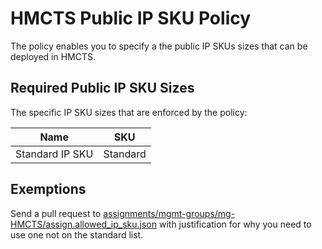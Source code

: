 # HMCTS Public IP SKU Policy

The policy enables you to specify a the public IP SKUs sizes that can be deployed in HMCTS.

## Required Public IP SKU Sizes

The specific IP SKU sizes that are enforced by the policy:


| Name             | SKU             |
| --------------   | --------------  |
| Standard IP SKU  | Standard        |

## Exemptions 

Send a pull request to [assignments/mgmt-groups/mg-HMCTS/assign.allowed_ip_sku.json](https://github.com/hmcts/cpp-azure-policy/blob/HEAD/assignments/mgmt-groups/mg-HMCTS/assign.allowed_ip_sku.json) with justification for why you need to use one not on the standard list.
